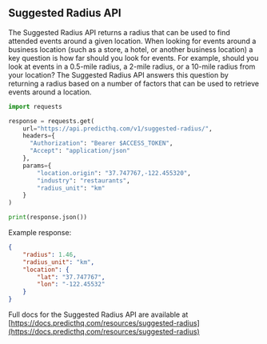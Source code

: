 ## Suggested Radius API

The Suggested Radius API returns a radius that can be used to find attended events around a given location. When looking for events around a business location (such as a store, a hotel, or another business location) a key question is how far should you look for events. For example, should you look at events in a 0.5-mile radius, a 2-mile radius, or a 10-mile radius from your location? The Suggested Radius API answers this question by returning a radius based on a number of factors that can be used to retrieve events around a location.

```python
import requests

response = requests.get(
    url="https://api.predicthq.com/v1/suggested-radius/",
    headers={
      "Authorization": "Bearer $ACCESS_TOKEN",
      "Accept": "application/json"
    },
    params={
        "location.origin": "37.747767,-122.455320",
        "industry": "restaurants",
        "radius_unit": "km"
    }
)

print(response.json())
```

Example response:

```json
{
    "radius": 1.46,
    "radius_unit": "km",
    "location": {
        "lat": "37.747767",
        "lon": "-122.45532"
    }
}
```

Full docs for the Suggested Radius API are available at [https://docs.predicthq.com/resources/suggested-radius](https://docs.predicthq.com/resources/suggested-radius)
